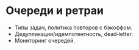 # Очереди и ретраи

- Типы задач, политика повторов с бэкоффом.
- Дедупликация/идемпотентность, dead‑letter.
- Мониторинг очередей.
